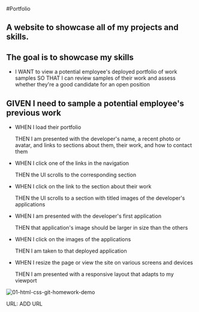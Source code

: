 #Portfolio

## A website to showcase all of my projects and skills.

## The goal is to showcase my skills

- I WANT to view a potential employee's deployed portfolio of work samples
  SO THAT I can review samples of their work and assess whether they're a good candidate for an open position

## GIVEN I need to sample a potential employee's previous work

- WHEN I load their portfolio

  THEN I am presented with the developer's name, a recent photo or avatar, and links to sections about them, their work, and how to contact them

- WHEN I click one of the links in the navigation

  THEN the UI scrolls to the corresponding section

- WHEN I click on the link to the section about their work

  THEN the UI scrolls to a section with titled images of the developer's applications

- WHEN I am presented with the developer's first application

  THEN that application's image should be larger in size than the others

- WHEN I click on the images of the applications

  THEN I am taken to that deployed application

- WHEN I resize the page or view the site on various screens and devices

  THEN I am presented with a responsive layout that adapts to my viewport

![01-html-css-git-homework-demo](https://user-images.githubusercontent.com/95808330/152670913-b4dc578d-218b-49ba-8799-c3a449f79ee4.png)

URL: ADD URL
